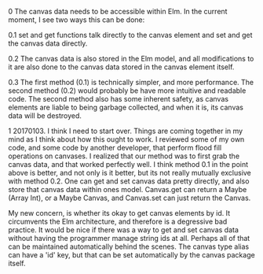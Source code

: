0 The canvas data needs to be accessible within Elm. In the current moment, I see two ways this can be done: 

  0.1 set and get functions talk directly to the canvas element and set and get the canvas data directly.

  0.2 The canvas data is also stored in the Elm model, and all modifications to it are also done to the canvas data stored in the canvas element itself.

  0.3 The first method (0.1) is technically simpler, and more performance. The second method (0.2) would probably be have more intuitive and readable code. The second method also has some inherent safety, as canvas elements are liable to being garbage collected, and when it is, its canvas data will be destroyed.

1 20170103. I think I need to start over. Things are coming together in my mind as I think about how this ought to work. I reviewed some of my own code, and some code by another developer, that perform flood fill operations on canvases. I realized that our method was to first grab the canvas data, and that worked perfectly well. I think method 0.1 in the point above is better, and not only is it better, but its not really mutually exclusive with method 0.2. One can get and set canvas data pretty directly, and also store that canvas data within ones model. Canvas.get can return a Maybe (Array Int), or a Maybe Canvas, and Canvas.set can just return the Canvas.

My new concern, is whether its okay to get canvas elements by id. It circumvents the Elm architecture, and therefore is a degressive bad practice. It would be nice if there was a way to get and set canvas data without having the programmer manage string ids at all. Perhaps all of that can be maintained automatically behind the scenes. The canvas type alias can have a 'id' key, but that can be set automatically by the canvas package itself.
